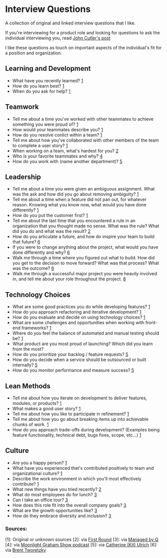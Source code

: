 # Interview Questions

A collection of original and linked interview questions that I like.

If you're interviewing for a product role and looking for questions to ask the individual interviewing you, read [John Cutler's post](https://medium.com/@johnpcutler/21-questions-for-your-pm-role-interviewer-70827b21a85 "John Cutler's 21 Questions for your PM Role Interviewer")

I like these questions as touch on important aspects of the individual's fit for a position and organization. 


## Learning and Development
* What have you recently learned? [1](#1) 
* How do you learn best? [1](#1) 
* When do you ask for help? [1](#1) 

## Teamwork
* Tell me about a time you've worked with other teammates to achieve something you were proud of? [1](#1) 
* How would your teammates describe you? [1](#1) 
* How do you resolve conlict within a team? [1](#1) 
* Tell me about how you've collaborated with other members of the team to complete a user story? [1](#1) 
* When working on a team, what's hardest for you? [2](#2)
* Who is your favorite teammates and why? [4](#4)
* How do you work with (name another department)? [5](#5)

## Leadership
* Tell me about a time you were given an ambiguous assignment. What was the ask and how did you go about removing ambiguity? [1](#1) 
* Tell me about a time when a feature did not pan out, for whatever reason. Knowing what you know now, what would you have done differently? [1](#1) 
* How do you put the customer first? [1](#1) 
* Tell me about the last time that you encountered a rule in an organization that you thought made no sense. What was the rule? What did you do and what was the result? [2](#2) 
* How do you articulate a future, and how do inspire your team to build that future? [6](#6)
* If you were to change anything about the project, what would you have done differently and why? [6](#6)
* Walk me through a time where you figured out what to build. How did you get to the decision to move forward? What was that process? What was the outcome? [6](#6)
* Walk me through a successful major project you were heavily involved in, and tell me about your role throughout the project. [6](#6)

## Technology Choices
* What are some good practices you do while developing features? [1](#1) 
* How do you approach refactoring and iterative development? [1](#1) 
* How do you evaluate and decide on using technology choices? [1](#1) 
* What are some challenges and opportunities when working with front-end frameworks? [1](#1) 
* Where do you feel the balance of automated and manual testing should be? [1](#1) 
* What product are you most proud of launching? Which did you learn from the most?
* How do you prioritize your backlog / feature requests? [5](#5)
* How do you decide when a service should be outsourced or built internally? [5](#5)
* How do you monitor performance and measure success? [5](#5)

## Lean Methods
* Tell me about how you iterate on development to deliver features, modules, or products? [1](#1) 
* What makes a good user story? [1](#1) 
* Tell me about how you like to participate in refinement? [1](#1) 
* Tell me about how you go about breaking items up into achievable chunks of work. [1](#1)  
* How do you approach trade-offs during development? (Examples being feature functionality, technical debt, bugs fixes, scope, etc...) [1](#1) 


## Culture
* Are you a happy person? [1](#1) 
* What have you experienced that's contributed positively to team and organizational culture? [1](#1)  
* Describe the work environment in which you'll most effectively contribute? [1](#1) 
* What new things have you tried recently? [2](#2)
* What do most employees do for lunch? [3](#3) 
* Can I take an office tour? [3](#3)
* How does this role fit into the overall company goals? [3](#3)
* What are the growth opportunities like? [3](#3)
* How do they embrace diversity and inclusion? [3](#3)


### Sources:
[1]: Original or unknown sources
[2]: via [First Round](http://firstround.com/review/the-best-interview-questions-weve-ever-published/ "via First Round")
[3]: via [Managed by Q](https://allhands.managedbyq.com/article/eight-interview-questions-to-understand-company-culture "via Managed by Q")
[4]: via [Moonlight Graham Show podcast](https://www.moonlightgrahamshow.com "via Moonlight Graham Show")
[5]: via [Catherine (Kit) Ulrich](https://hackernoon.com/interview-questions-for-the-6-types-of-product-managers-586f09a17fff "via Catherine (Kit) Ulrich")
[6]: via [Brent Tworetzky](https://medium.com/pminsider/interviewing-product-managers-94fbe6971600 "via Brent Tworetzky")





